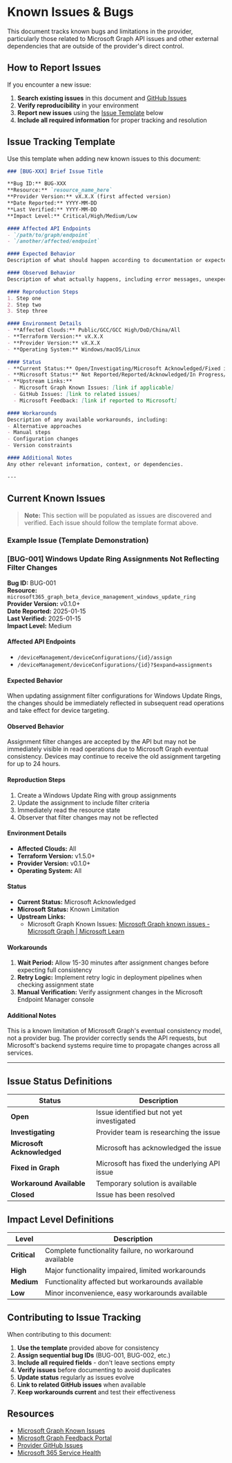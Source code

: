 # Known Issues & Bugs

This document tracks known bugs and limitations in the provider, particularly those related to Microsoft Graph API issues and other external dependencies that are outside of the provider's direct control.

## How to Report Issues

If you encounter a new issue:

1. **Search existing issues** in this document and [GitHub Issues](https://github.com/deploymenttheory/terraform-provider-microsoft365/issues)
2. **Verify reproducibility** in your environment
3. **Report new issues** using the [Issue Template](#issue-template) below
4. **Include all required information** for proper tracking and resolution

## Issue Tracking Template

Use this template when adding new known issues to this document:

```markdown
### [BUG-XXX] Brief Issue Title

**Bug ID:** BUG-XXX  
**Resource:** `resource_name_here`  
**Provider Version:** vX.X.X (first affected version)  
**Date Reported:** YYYY-MM-DD  
**Last Verified:** YYYY-MM-DD  
**Impact Level:** Critical/High/Medium/Low  

#### Affected API Endpoints
- `/path/to/graph/endpoint`
- `/another/affected/endpoint`

#### Expected Behavior
Description of what should happen according to documentation or expected functionality.

#### Observed Behavior
Description of what actually happens, including error messages, unexpected responses, etc.

#### Reproduction Steps
1. Step one
2. Step two
3. Step three

#### Environment Details
- **Affected Clouds:** Public/GCC/GCC High/DoD/China/All
- **Terraform Version:** vX.X.X
- **Provider Version:** vX.X.X
- **Operating System:** Windows/macOS/Linux

#### Status
- **Current Status:** Open/Investigating/Microsoft Acknowledged/Fixed in Graph/Workaround Available/Closed
- **Microsoft Status:** Not Reported/Reported/Acknowledged/In Progress/Fixed/Won't Fix
- **Upstream Links:**
  - Microsoft Graph Known Issues: [link if applicable]
  - GitHub Issues: [link to related issues]
  - Microsoft Feedback: [link if reported to Microsoft]

#### Workarounds
Description of any available workarounds, including:
- Alternative approaches
- Manual steps
- Configuration changes
- Version constraints

#### Additional Notes
Any other relevant information, context, or dependencies.

---
```

## Current Known Issues

> **Note:** This section will be populated as issues are discovered and verified. Each issue should follow the template format above.

### Example Issue (Template Demonstration)

### [BUG-001] Windows Update Ring Assignments Not Reflecting Filter Changes

**Bug ID:** BUG-001  
**Resource:** `microsoft365_graph_beta_device_management_windows_update_ring`  
**Provider Version:** v0.1.0+  
**Date Reported:** 2025-01-15  
**Last Verified:** 2025-01-15  
**Impact Level:** Medium  

#### Affected API Endpoints
- `/deviceManagement/deviceConfigurations/{id}/assign`
- `/deviceManagement/deviceConfigurations/{id}?$expand=assignments`

#### Expected Behavior
When updating assignment filter configurations for Windows Update Rings, the changes should be immediately reflected in subsequent read operations and take effect for device targeting.

#### Observed Behavior
Assignment filter changes are accepted by the API but may not be immediately visible in read operations due to Microsoft Graph eventual consistency. Devices may continue to receive the old assignment targeting for up to 24 hours.

#### Reproduction Steps
1. Create a Windows Update Ring with group assignments
2. Update the assignment to include filter criteria  
3. Immediately read the resource state
4. Observer that filter changes may not be reflected

#### Environment Details
- **Affected Clouds:** All
- **Terraform Version:** v1.5.0+
- **Provider Version:** v0.1.0+
- **Operating System:** All

#### Status
- **Current Status:** Microsoft Acknowledged
- **Microsoft Status:** Known Limitation
- **Upstream Links:**
  - Microsoft Graph Known Issues: [Microsoft Graph known issues - Microsoft Graph | Microsoft Learn](https://docs.microsoft.com/en-us/graph/known-issues)

#### Workarounds
1. **Wait Period:** Allow 15-30 minutes after assignment changes before expecting full consistency
2. **Retry Logic:** Implement retry logic in deployment pipelines when checking assignment state
3. **Manual Verification:** Verify assignment changes in the Microsoft Endpoint Manager console

#### Additional Notes
This is a known limitation of Microsoft Graph's eventual consistency model, not a provider bug. The provider correctly sends the API requests, but Microsoft's backend systems require time to propagate changes across all services.

---

## Issue Status Definitions

| Status | Description |
|--------|-------------|
| **Open** | Issue identified but not yet investigated |
| **Investigating** | Provider team is researching the issue |
| **Microsoft Acknowledged** | Microsoft has acknowledged the issue |
| **Fixed in Graph** | Microsoft has fixed the underlying API issue |
| **Workaround Available** | Temporary solution is available |
| **Closed** | Issue has been resolved |

## Impact Level Definitions

| Level | Description |
|-------|-------------|
| **Critical** | Complete functionality failure, no workaround available |
| **High** | Major functionality impaired, limited workarounds |
| **Medium** | Functionality affected but workarounds available |
| **Low** | Minor inconvenience, easy workarounds available |

## Contributing to Issue Tracking

When contributing to this document:

1. **Use the template** provided above for consistency
2. **Assign sequential bug IDs** (BUG-001, BUG-002, etc.)
3. **Include all required fields** - don't leave sections empty
4. **Verify issues** before documenting to avoid duplicates
5. **Update status** regularly as issues evolve
6. **Link to related GitHub issues** when available
7. **Keep workarounds current** and test their effectiveness

## Resources

- [Microsoft Graph Known Issues](https://docs.microsoft.com/en-us/graph/known-issues)
- [Microsoft Graph Feedback Portal](https://aka.ms/graphfeedback)
- [Provider GitHub Issues](https://github.com/deploymenttheory/terraform-provider-microsoft365/issues)
- [Microsoft 365 Service Health](https://admin.microsoft.com/servicehealth)